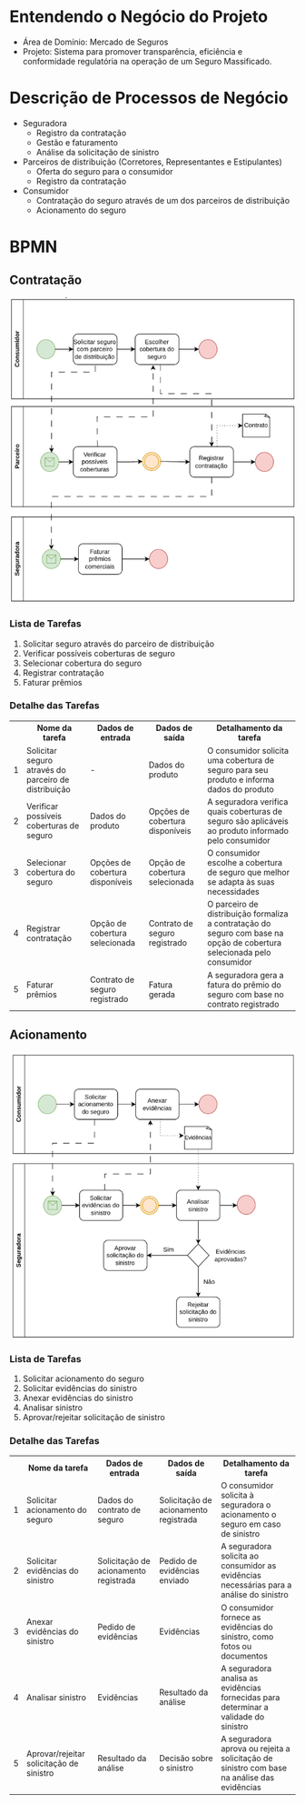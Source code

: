# Entendendo o Negócio do Projeto

-   Área de Domínio: Mercado de Seguros
-   Projeto: Sistema para promover transparência, eficiência e conformidade regulatória na operação de um Seguro Massificado.

# Descrição de Processos de Negócio

-   Seguradora
    -   Registro da contratação
    -   Gestão e faturamento
    -   Análise da solicitação de sinistro
-   Parceiros de distribuição (Corretores, Representantes e Estipulantes)
    -   Oferta do seguro para o consumidor
    -   Registro da contratação
-   Consumidor
    -   Contratação do seguro através de um dos parceiros de distribuição
    -   Acionamento do seguro

# BPMN

## Contratação

![BPMN Contratação](assets/bpmn_contratacao.png)

### Lista de Tarefas

1.  Solicitar seguro através do parceiro de distribuição
2.  Verificar possíveis coberturas de seguro
3.  Selecionar cobertura do seguro
4.  Registrar contratação
5.  Faturar prêmios

### Detalhe das Tarefas

<table>
    <tr>
        <th></th>
        <th>Nome da tarefa</th>
        <th>Dados de entrada</th>
        <th>Dados de saída</th>
        <th>Detalhamento da tarefa</th>
    </tr>
    <tr>
        <td>1</td>
        <td>Solicitar seguro através do parceiro de distribuição</td>
        <td>-</td>
        <td>Dados do produto</td>
        <td>O consumidor solicita uma cobertura de seguro para seu produto e informa dados do produto</td>
    </tr>
    <tr>
        <td>2</td>
        <td>Verificar possíveis coberturas de seguro</td>
        <td>Dados do produto</td>
        <td>Opções de cobertura disponíveis</td>
        <td>A seguradora verifica quais coberturas de seguro são aplicáveis ao produto informado pelo consumidor</td>
    </tr>
    <tr>
        <td>3</td>
        <td>Selecionar cobertura do seguro</td>
        <td>Opções de cobertura disponíveis</td>
        <td>Opção de cobertura selecionada</td>
        <td>O consumidor escolhe a cobertura de seguro que melhor se adapta às suas necessidades</td>
    </tr>
    <tr>
        <td>4</td>
        <td>Registrar contratação</td>
        <td>Opção de cobertura selecionada</td>
        <td>Contrato de seguro registrado</td>
        <td>O parceiro de distribuição formaliza a contratação do seguro com base na opção de cobertura selecionada pelo consumidor</td>
    </tr>
    <tr>
        <td>5</td>
        <td>Faturar prêmios</td>
        <td>Contrato de seguro registrado</td>
        <td>Fatura gerada</td>
        <td>A seguradora gera a fatura do prêmio do seguro com base no contrato registrado</td>
    </tr>
</table>

## Acionamento

![BPMN Acionamento](assets/bpmn_acionamento.png)

### Lista de Tarefas

1.  Solicitar acionamento do seguro
2.  Solicitar evidências do sinistro
3.  Anexar evidências do sinistro
4.  Analisar sinistro
5.  Aprovar/rejeitar solicitação de sinistro

### Detalhe das Tarefas

<table>
    <tr>
        <th></th>
        <th>Nome da tarefa</th>
        <th>Dados de entrada</th>
        <th>Dados de saída</th>
        <th>Detalhamento da tarefa</th>
    </tr>
    <tr>
        <td>1</td>
        <td>Solicitar acionamento do seguro</td>
        <td>Dados do contrato de seguro</td>
        <td>Solicitação de acionamento registrada</td>
        <td>O consumidor solicita à seguradora o acionamento o seguro em caso de sinistro</td>
    </tr>
    <tr>
        <td>2</td>
        <td>Solicitar evidências do sinistro</td>
        <td>Solicitação de acionamento registrada</td>
        <td>Pedido de evidências enviado</td>
        <td>A seguradora solicita ao consumidor as evidências necessárias para a análise do sinistro</td>
    </tr>
    <tr>
        <td>3</td>
        <td>Anexar evidências do sinistro</td>
        <td>Pedido de evidências</td>
        <td>Evidências</td>
        <td>O consumidor fornece as evidências do sinistro, como fotos ou documentos</td>
    </tr>
    <tr>
        <td>4</td>
        <td>Analisar sinistro</td>
        <td>Evidências</td>
        <td>Resultado da análise</td>
        <td>A seguradora analisa as evidências fornecidas para determinar a validade do sinistro</td>
    </tr>
    <tr>
        <td>5</td>
        <td>Aprovar/rejeitar solicitação de sinistro</td>
        <td>Resultado da análise</td>
        <td>Decisão sobre o sinistro</td>
        <td>A seguradora aprova ou rejeita a solicitação de sinistro com base na análise das evidências</td>
    </tr>
</table>

